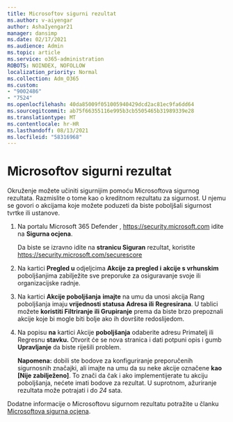```yaml
---
title: Microsoftov sigurni rezultat
ms.author: v-aiyengar
author: AshaIyengar21
manager: dansimp
ms.date: 02/17/2021
ms.audience: Admin
ms.topic: article
ms.service: o365-administration
ROBOTS: NOINDEX, NOFOLLOW
localization_priority: Normal
ms.collection: Adm_O365
ms.custom:
- "9002486"
- "7524"
ms.openlocfilehash: 40da85009f051005940429dcd2ac81ec9fa6dd64
ms.sourcegitcommit: ab75f66355116e995b3cb5505465b31989339e28
ms.translationtype: MT
ms.contentlocale: hr-HR
ms.lasthandoff: 08/13/2021
ms.locfileid: "58316968"
---
```

# <a name="microsoft-secure-score"></a>Microsoftov sigurni rezultat

Okruženje možete učiniti sigurnijim pomoću Microsoftova sigurnog rezultata. Razmislite o tome kao o kreditnom rezultatu za sigurnost. U njemu se govori o akcijama koje možete poduzeti da biste poboljšali sigurnost tvrtke ili ustanove.

1. Na portalu Microsoft 365 Defender , <https://security.microsoft.com> idite na **Sigurna ocjena**.

   Da biste se izravno idite na **stranicu Siguran** rezultat, koristite <https://security.microsoft.com/securescore>

2. Na kartici **Pregled u** odjeljcima **Akcije za pregled i** **akcije s vrhunskim** poboljšanjima zabilježite sve preporuke za osiguravanje svoje ili organizacijske radnje.

3. Na kartici **Akcije poboljšanja**  **imajte** na umu da unosi akcija Rang poboljšanja imaju **vrijednosti statusa** **Adresa ili** **Regresirana**. U tablici možete **koristiti Filtriranje** **ili Grupiranje** prema da biste brzo prepoznali akcije koje bi mogle biti bolje ako ih dovršite redoslijedom.

4. Na popisu **na** kartici Akcije **poboljšanja** odaberite adresu Primatelj ili Regresnu **stavku.** Otvorit će se nova stranica i dati potpuni opis i gumb **Upravljanje** da biste riješili problem.

    **Napomena:** dobili ste bodove za konfiguriranje preporučenih sigurnosnih značajki, ali imajte na umu da su neke akcije označene **kao [Nije zabilježeno]**. To znači da čak i ako implementijerate tu akciju poboljšanja, nećete imati bodove za rezultat. U suprotnom, ažuriranje rezultata može potrajati i do *24* sata.

Dodatne informacije o Microsoftovu sigurnom rezultatu potražite u članku [Microsoftova sigurna ocjena](https://docs.microsoft.com/microsoft-365/security/defender/microsoft-secure-score).
